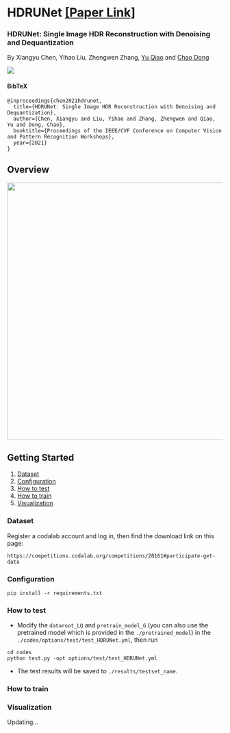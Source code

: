 # HDRUNet [[Paper Link]](http://arxiv.org/abs/2105.13084)

### HDRUNet: Single Image HDR Reconstruction with Denoising and Dequantization
By Xiangyu Chen, Yihao Liu, Zhengwen Zhang, [Yu Qiao](https://scholar.google.com/citations?user=gFtI-8QAAAAJ&hl=zh-CN) and [Chao Dong](https://scholar.google.com.hk/citations?user=OSDCB0UAAAAJ&hl=zh-CN)

<img src="https://raw.githubusercontent.com/chxy95/HDRUNet/master/images/introduction.jpg"/>

#### BibTeX

    @inproceedings{chen2021hdrunet,
      title={HDRUNet: Single Image HDR Reconstruction with Denoising and Dequantization},
      author={Chen, Xiangyu and Liu, Yihao and Zhang, Zhengwen and Qiao, Yu and Dong, Chao}, 
      booktitle={Proceedings of the IEEE/CVF Conference on Computer Vision and Pattern Recognition Workshops},
      year={2021}
    }

## Overview

<img src="https://raw.githubusercontent.com/chxy95/HDRUNet/master/images/Network_Structure.png" width="600"/>

## Getting Started

1. [Dataset](#dataset)
2. [Configuration](#configuration)
3. [How to test](#how-to-test)
4. [How to train](#how-to-train)
5. [Visualization](#visualization)

### Dataset
Register a codalab account and log in, then find the download link on this page:
```
https://competitions.codalab.org/competitions/28161#participate-get-data
```

### Configuration
```
pip install -r requirements.txt
```

### How to test

- Modify the `dataroot_LQ` and `pretrain_model_G` (you can also use the pretrained model which is provided in the `./pretrained_model`) in the `./codes/options/test/test_HDRUNet.yml`, then run
```
cd codes
python test.py -opt options/test/test_HDRUNet.yml
```
- The test results will be saved to `./results/testset_name`.

### How to train

### Visualization

Updating...
